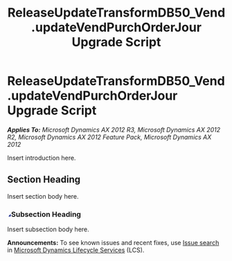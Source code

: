 ﻿---
title: ReleaseUpdateTransformDB50_Vend.updateVendPurchOrderJour Upgrade Script
TOCTitle: ReleaseUpdateTransformDB50_Vend.updateVendPurchOrderJour Upgrade Script
ms:assetid: 44e550ca-141d-ac3d-6167-738c7d18dffa
ms:mtpsurl: https://msdn.microsoft.com/en-us/library/JJ718918(v=AX.60)
ms:contentKeyID: 49707952
ms.date: 05/18/2015
mtps_version: v=AX.60
---

# ReleaseUpdateTransformDB50\_Vend.updateVendPurchOrderJour Upgrade Script 


_**Applies To:** Microsoft Dynamics AX 2012 R3, Microsoft Dynamics AX 2012 R2, Microsoft Dynamics AX 2012 Feature Pack, Microsoft Dynamics AX 2012_

Insert introduction here.

## Section Heading

Insert section body here.

### ![JJ718918.collapse\_all(en-us,AX.60).gif](images/Gg863931.collapse_all(en-us,AX.60).gif "JJ718918.collapse_all(en-us,AX.60).gif")Subsection Heading

Insert subsection body here.

  
**Announcements:** To see known issues and recent fixes, use [Issue search](http://go.microsoft.com/fwlink/?linkid=389258) in [Microsoft Dynamics Lifecycle Services](http://go.microsoft.com/fwlink/?linkid=306505) (LCS).

